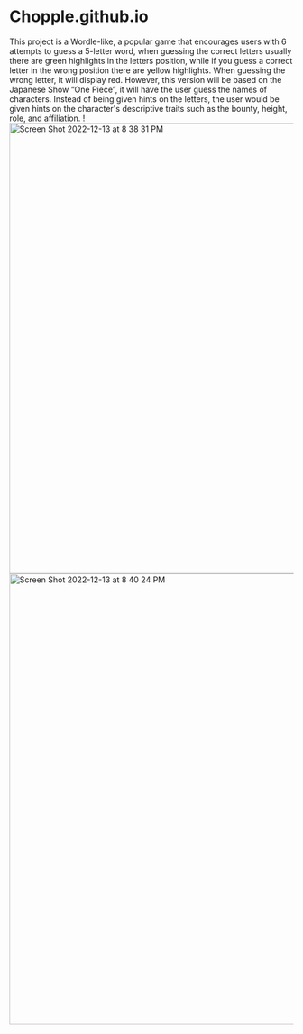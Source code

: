 # Chopple.github.io

This project is a Wordle-like, a popular game that encourages users with 6 attempts to guess a 5-letter word, when guessing the correct letters usually there are green highlights in the letters position, while if you guess a correct letter in the wrong position there are yellow highlights. When guessing the wrong letter, it will display red. However, this version will be based on the Japanese Show “One Piece”, it will have the user guess the names of characters. Instead of being given hints on the letters, the user would be given hints on the character's descriptive traits such as the bounty, height, role, and affiliation. !
<img width="800" alt="Screen Shot 2022-12-13 at 8 38 31 PM" src="https://user-images.githubusercontent.com/72841968/207771633-c5176508-a01f-4421-b1a9-0df935305169.png">
<img width="800" alt="Screen Shot 2022-12-13 at 8 40 24 PM" src="https://user-images.githubusercontent.com/72841968/207771674-22c8d66d-46ac-4429-8c4b-d7bd137a2134.png">
